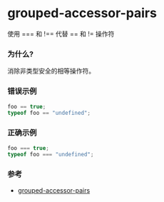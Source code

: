 # grouped-accessor-pairs

使用 === 和 !== 代替 == 和 != 操作符

### 为什么?

消除非类型安全的相等操作符。

### 错误示例

```js
foo == true;
typeof foo == "undefined";
```

### 正确示例

```js
foo === true;
typeof foo === "undefined";
```

### 参考

- [grouped-accessor-pairs](https://eslint.org/docs/rules/grouped-accessor-pairs)
